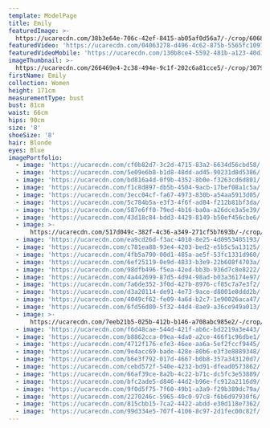 ```yaml
---
template: ModelPage
title: Emily
featuredImage: >-
  https://ucarecdn.com/38b3e64e-706c-42ef-8415-ab05af0d56a7/-/crop/6068x2919/652,767/-/preview/
featuredVideo: 'https://ucarecdn.com/04063278-d496-4c62-875b-5565fc10976a/'
featuredVideoMobile: 'https://ucarecdn.com/130b8ce4-5592-481b-a123-40d3b0f31d66/'
imageThumbnail: >-
  https://ucarecdn.com/266469e4-2c38-494e-9c1f-202c6a81cce5/-/crop/3079x3494/1018,0/-/preview/
firstName: Emily
collection: Women
height: 171cm
measurementType: bust
bust: 81cm
waist: 66cm
hips: 90cm
size: '8'
shoeSize: '8'
hair: Blonde
eyes: Blue
imagePortfolio:
  - image: 'https://ucarecdn.com/cf0b82d7-3c2d-4715-83a2-6634d56cbd58/'
  - image: 'https://ucarecdn.com/5e09e6b8-b1d8-48dd-ad45-90231d8d5386/'
  - image: 'https://ucarecdn.com/bd816a4d-0f9b-4352-8b0e-f3263cd6d801/'
  - image: 'https://ucarecdn.com/f1c8d897-db5b-4504-9acb-17bef08a1c5a/'
  - image: 'https://ucarecdn.com/3ecc04cf-fa67-4973-830b-a54aa5913d05/'
  - image: 'https://ucarecdn.com/5c784b5a-e3f3-4f6f-ad84-f212b81bf3da/'
  - image: 'https://ucarecdn.com/587e6ff0-79ed-4b16-ba0a-a26dce3a5e39/'
  - image: 'https://ucarecdn.com/43d18c84-bdd3-4429-8149-b50ef456cbe6/'
  - image: >-
      https://ucarecdn.com/517d049c-382f-4c36-a349-271cf5b7693b/-/crop/1298x1897/0,552/-/preview/
  - image: 'https://ucarecdn.com/ea9cd26d-f3ac-4010-8e25-4d0953405193/'
  - image: 'https://ucarecdn.com/c781ea88-93e4-4203-bed2-e5b5c5a13125/'
  - image: 'https://ucarecdn.com/4fb5a790-00d1-485a-ae5f-53fc1331d960/'
  - image: 'https://ucarecdn.com/6ef25119-0e9d-4833-b3e9-22b608f4703a/'
  - image: 'https://ucarecdn.com/98dfb496-f5ea-42ed-bb3b-936d7c8e8222/'
  - image: 'https://ucarecdn.com/4a442699-87d5-4d94-98ad-b03a36174e97/'
  - image: 'https://ucarecdn.com/7a6de352-3f0d-427b-8976-cf85c7a7e3f2/'
  - image: 'https://ucarecdn.com/d3a20114-de91-4e73-9ace-d8001e8ddd2b/'
  - image: 'https://ucarecdn.com/4049cf62-fe09-4a6d-b2c7-1e90026aca47/'
  - image: 'https://ucarecdn.com/6fd56d00-5f32-44d4-8ae9-a36ce949a013/'
  - image: >-
      https://ucarecdn.com/7eeb21b5-025b-412b-b146-a708abc985e2/-/crop/5464x6706/0,1486/-/preview/
  - image: 'https://ucarecdn.com/f6d48cae-544d-421f-ab6c-bd2219a3e443/'
  - image: 'https://ucarecdn.com/b8862cca-09ea-4da0-a2ce-466f1c96dbe1/'
  - image: 'https://ucarecdn.com/4712f176-efe3-46ee-aa6a-5ef2fccf9445/'
  - image: 'https://ucarecdn.com/9e4acc69-bade-428e-80b6-e3f3e8889348/'
  - image: 'https://ucarecdn.com/b6e3f792-017d-4667-b0b8-357a343120d7/'
  - image: 'https://ucarecdn.com/cebd572f-540e-4232-bd91-dfead0573862/'
  - image: 'https://ucarecdn.com/66af39ce-8a2b-4c22-b71c-dc5fc3e53889/'
  - image: 'https://ucarecdn.com/bfc2ade5-d846-44d2-b96e-fc912a2116d9/'
  - image: 'https://ucarecdn.com/9f0d5f75-7f60-49b1-a3a9-f29b389dc79a/'
  - image: 'https://ucarecdn.com/2270246c-5965-40c0-97c8-f6b6d97930f6/'
  - image: 'https://ucarecdn.com/815cbb15-7ca2-4422-abdd-e30d118e7362/'
  - image: 'https://ucarecdn.com/99d334e5-707f-4106-8c97-2d1fec00c82f/'
---
```


